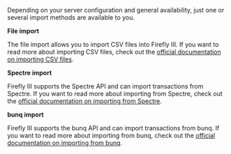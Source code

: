 Depending on your server configuration and general availability, just one or several import methods are available to you.

**File import**

The file import allows you to import CSV files into Firefly III. If you want to read more about importing CSV files, check out the [official documentation on importing CSV files](https://firefly-iii.readthedocs.io/en/latest/import/csv.html).

**Spectre import**

Firefly III supports the Spectre API and can import transactions from Spectre. If you want to read more about importing from Spectre, check out the [official documentation on importing from Spectre](https://firefly-iii.readthedocs.io/en/latest/import/spectre.html).

**bunq import**

Firefly III supports the bunq API and can import transactions from bunq. If you want to read more about importing from bunq, check out the [official documentation on importing from bunq](https://firefly-iii.readthedocs.io/en/latest/import/bunq.html).

